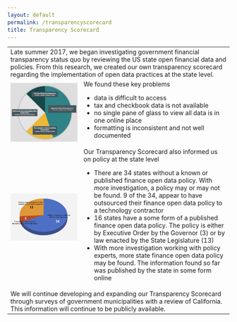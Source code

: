 ```yaml
---
layout: default
permalink: /transparencyscorecard
title: Transparency Scorecard
---
```

<table>
		<td colspan="2">Late summer 2017, we began investigating government financial transparency status quo by reviewing the US state open financial data and policies. From this research, we created our own transparency scorecard regarding the implementation of open data practices at the state level. </td>
  </tr>
  <tr>
    <td rowspan="3"><img src="/assets/img/transparency-scorecard-pie.png" alt="Scorecard Pie"></td>
  <tr>	
  <tr>
    <td>We found these key problems
      <ul>
        <li>data is difficult to access</li>
        <li>tax and checkbook data is not available</li>
        <li>no single pane of glass to view all data is in one online place</li>
        <li>formatting is inconsistent and not well documented </li>
      </ul>
     </td>
  </tr>
  <tr>
    <td rowspan="3"><img src="/assets/img/transparency-policy-pie.png" alt="Policy Pie"></td>
  <tr>
  <tr>
    <td>Our Transparency Scorecard also informed us on policy at the state level
      <ul>
        <li>There are 34 states without a known or published finance open data policy. With more investigation, a policy may or may not be found. 9 of the 34, appear to have outsourced their finance open data policy to a technology contractor</li>
        <li>16 states have a some form of a published finance open data policy. The policy is either by Executive Order by the Governor (3) or by law enacted by the State Legislature (13)</li>
        <li>With more investigation working with policy experts, more state finance open data policy may be found. The information found so far was published by the state in some form online</li>
       </ul>
      </td>
  </tr>
  <tr>
      <td colspan="2">We will continue developing and expanding our Transparency Scorecard through surveys of government municipalities with a review of California. This information will continue to be publicly available.</td>
  </tr>
  
